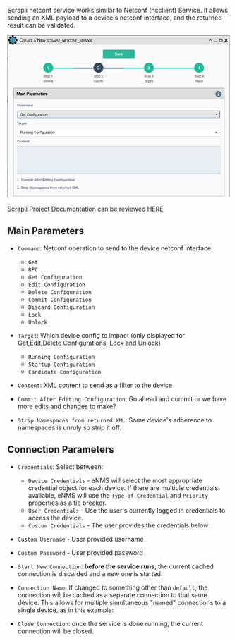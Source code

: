 Scrapli netconf service works similar to Netconf (ncclient) Service. It allows
sending an XML payload to a device's netconf interface, and the returned
result can be validated.

![Scrapli Netconf Service](../../_static/automation/builtin_service_types/scrapli_netconf.png)

Scrapli Project Documentation can be reviewed
[HERE](https://carlmontanari.github.io/scrapli/user_guide/project_details/)

## Main Parameters

- `Command`: Netconf operation to send to the device netconf interface

    - `Get`
    - `RPC`
    - `Get Configuration`
    - `Edit Configuration`
    - `Delete Configuration`
    - `Commit Configuration`
    - `Discard Configuration`
    - `Lock`
    - `Unlock`

- `Target`: Which device config to impact (only displayed for Get,Edit,Delete
  Configurations, Lock and Unlock)

    - `Running Configuration`
    - `Startup Configuration`
    - `Candidate Configuration`

- `Content`: XML content to send as a filter to the device

- `Commit After Editing Configuration`: Go ahead and commit or we have more 
  edits and changes to make?

- `Strip Namespaces from returned XML`: Some device's adherence to namespaces
  is unruly so strip it off. 

## Connection Parameters

- `Credentials`: Select between:
    - `Device Credentials` - eNMS will select the most appropriate credential
      object for each device. If there are multiple credentials available, eNMS
      will use the `Type of Credential` and `Priority` properties as a tie
      breaker.
    - `User Credentials` - Use the user's currently logged in credentials to
      access the device.
    - `Custom Credentials` - The user provides the credentials below:

- `Custom Username` - User provided username

- `Custom Password` - User provided password

- `Start New Connection`: **before the service runs**, the current
  cached connection is discarded and a new one is started.
    
- `Connection Name`: If changed to something other than `default`, the
  connection will be cached as a separate connection to that same device.
  This allows for multiple simultaneous \"named\" connections to a single
  device, as in this example:
    
- `Close Connection`: once the service is done running, the current
  connection will be closed.
